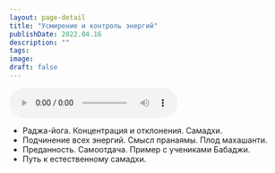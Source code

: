 ```yaml
---
layout: page-detail
title: "Усмирение и контроль энергий"
publishDate: 2022.04.16
description: ""
tags:
image:
draft: false
---
```


<audio title="2022.04.16 - Усмирение и контроль энергий.mp3" src="https://filer-api.advayta.org/v1.0/public/files/74517" controls=""></audio>

* Раджа-йога. Концентрация и отклонения. Самадхи.
* Подчинение всех энергий. Смысл пранаямы. Плод махашанти.
* Преданность. Самоотдача. Пример с учениками Бабаджи.
* Путь к естественному самадхи.

  
